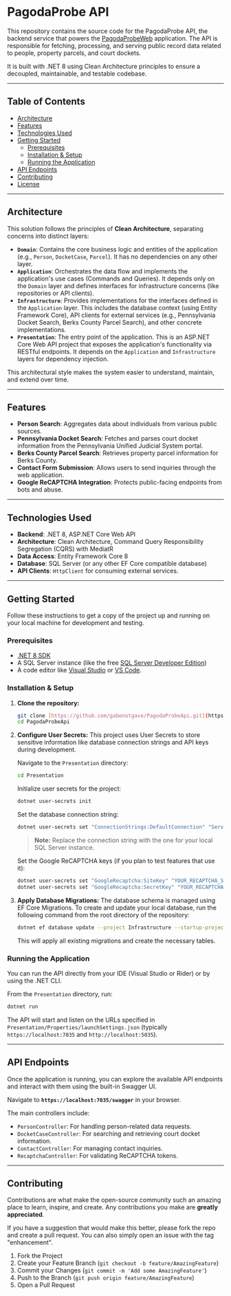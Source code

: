 # PagodaProbe API

This repository contains the source code for the PagodaProbe API, the backend service that powers the [PagodaProbeWeb](https://github.com/gabenotgave/PagodaProbeWeb) application. The API is responsible for fetching, processing, and serving public record data related to people, property parcels, and court dockets.

It is built with .NET 8 using Clean Architecture principles to ensure a decoupled, maintainable, and testable codebase.

---

## Table of Contents

- [Architecture](#architecture)
- [Features](#features)
- [Technologies Used](#technologies-used)
- [Getting Started](#getting-started)
  - [Prerequisites](#prerequisites)
  - [Installation & Setup](#installation--setup)
  - [Running the Application](#running-the-application)
- [API Endpoints](#api-endpoints)
- [Contributing](#contributing)
- [License](#license)

---

## Architecture

This solution follows the principles of **Clean Architecture**, separating concerns into distinct layers:

-   **`Domain`**: Contains the core business logic and entities of the application (e.g., `Person`, `DocketCase`, `Parcel`). It has no dependencies on any other layer.
-   **`Application`**: Orchestrates the data flow and implements the application's use cases (Commands and Queries). It depends only on the `Domain` layer and defines interfaces for infrastructure concerns (like repositories or API clients).
-   **`Infrastructure`**: Provides implementations for the interfaces defined in the `Application` layer. This includes the database context (using Entity Framework Core), API clients for external services (e.g., Pennsylvania Docket Search, Berks County Parcel Search), and other concrete implementations.
-   **`Presentation`**: The entry point of the application. This is an ASP.NET Core Web API project that exposes the application's functionality via RESTful endpoints. It depends on the `Application` and `Infrastructure` layers for dependency injection.

This architectural style makes the system easier to understand, maintain, and extend over time.

---

## Features

-   **Person Search**: Aggregates data about individuals from various public sources.
-   **Pennsylvania Docket Search**: Fetches and parses court docket information from the Pennsylvania Unified Judicial System portal.
-   **Berks County Parcel Search**: Retrieves property parcel information for Berks County.
-   **Contact Form Submission**: Allows users to send inquiries through the web application.
-   **Google ReCAPTCHA Integration**: Protects public-facing endpoints from bots and abuse.

---

## Technologies Used

-   **Backend**: .NET 8, ASP.NET Core Web API
-   **Architecture**: Clean Architecture, Command Query Responsibility Segregation (CQRS) with MediatR
-   **Data Access**: Entity Framework Core 8
-   **Database**: SQL Server (or any other EF Core compatible database)
-   **API Clients**: `HttpClient` for consuming external services.

---

## Getting Started

Follow these instructions to get a copy of the project up and running on your local machine for development and testing.

### Prerequisites

-   [.NET 8 SDK](https://dotnet.microsoft.com/download/dotnet/8.0)
-   A SQL Server instance (like the free [SQL Server Developer Edition](https://www.microsoft.com/en-us/sql-server/sql-server-downloads))
-   A code editor like [Visual Studio](https://visualstudio.microsoft.com/) or [VS Code](https://code.visualstudio.com/).

### Installation & Setup

1.  **Clone the repository:**
    ```bash
    git clone [https://github.com/gabenotgave/PagodaProbeApi.git](https://github.com/gabenotgave/PagodaProbeApi.git)
    cd PagodaProbeApi
    ```

2.  **Configure User Secrets:**
    This project uses User Secrets to store sensitive information like database connection strings and API keys during development.

    Navigate to the `Presentation` directory:
    ```bash
    cd Presentation
    ```

    Initialize user secrets for the project:
    ```bash
    dotnet user-secrets init
    ```

    Set the database connection string:
    ```bash
    dotnet user-secrets set "ConnectionStrings:DefaultConnection" "Server=your_server;Database=PagodaProbe;Trusted_Connection=True;TrustServerCertificate=True;"
    ```
    > **Note:** Replace the connection string with the one for your local SQL Server instance.

    Set the Google ReCAPTCHA keys (if you plan to test features that use it):
    ```bash
    dotnet user-secrets set "GoogleRecaptcha:SiteKey" "YOUR_RECAPTCHA_SITE_KEY"
    dotnet user-secrets set "GoogleRecaptcha:SecretKey" "YOUR_RECAPTCHA_SECRET_KEY"
    ```

3.  **Apply Database Migrations:**
    The database schema is managed using EF Core Migrations. To create and update your local database, run the following command from the root directory of the repository:
    ```bash
    dotnet ef database update --project Infrastructure --startup-project Presentation
    ```
    This will apply all existing migrations and create the necessary tables.

### Running the Application

You can run the API directly from your IDE (Visual Studio or Rider) or by using the .NET CLI.

From the `Presentation` directory, run:
```bash
dotnet run
```

The API will start and listen on the URLs specified in `Presentation/Properties/launchSettings.json` (typically `https://localhost:7035` and `http://localhost:5035`).

---

## API Endpoints

Once the application is running, you can explore the available API endpoints and interact with them using the built-in Swagger UI.

Navigate to **`https://localhost:7035/swagger`** in your browser.

The main controllers include:
-   `PersonController`: For handling person-related data requests.
-   `DocketCaseController`: For searching and retrieving court docket information.
-   `ContactController`: For managing contact inquiries.
-   `RecaptchaController`: For validating ReCAPTCHA tokens.

---

## Contributing

Contributions are what make the open-source community such an amazing place to learn, inspire, and create. Any contributions you make are **greatly appreciated**.

If you have a suggestion that would make this better, please fork the repo and create a pull request. You can also simply open an issue with the tag "enhancement".

1.  Fork the Project
2.  Create your Feature Branch (`git checkout -b feature/AmazingFeature`)
3.  Commit your Changes (`git commit -m 'Add some AmazingFeature'`)
4.  Push to the Branch (`git push origin feature/AmazingFeature`)
5.  Open a Pull Request
